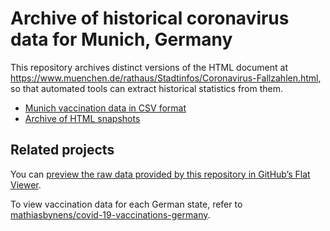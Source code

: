 # Archive of historical coronavirus data for Munich, Germany

This repository archives distinct versions of the HTML document at <https://www.muenchen.de/rathaus/Stadtinfos/Coronavirus-Fallzahlen.html>, so that automated tools can extract historical statistics from them.

- [Munich vaccination data in CSV format](https://github.com/mathiasbynens/covid-19-vaccinations-munich/blob/main/data/data.csv)
- [Archive of HTML snapshots](https://github.com/mathiasbynens/covid-19-vaccinations-munich/tree/main/archive)

## Related projects

You can [preview the raw data provided by this repository in GitHub’s Flat Viewer](https://flatgithub.com/mathiasbynens/covid-19-vaccinations-munich).

To view vaccination data for each German state, refer to [mathiasbynens/covid-19-vaccinations-germany](https://github.com/mathiasbynens/covid-19-vaccinations-germany).
